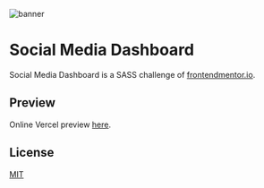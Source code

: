 ![banner](./images/banner.png)

# Social Media Dashboard

Social Media Dashboard is a SASS challenge of [frontendmentor.io](https://www.frontendmentor.io/challenges/social-media-dashboard-with-theme-switcher-6oY8ozp_H).

## Preview

Online Vercel preview [here](https://social-media-dashboard.brunocsouto.now.sh/).


## License
[MIT](https://choosealicense.com/licenses/mit/)
